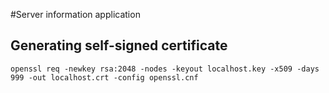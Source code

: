#Server information application

## Generating self-signed certificate
```
openssl req -newkey rsa:2048 -nodes -keyout localhost.key -x509 -days 999 -out localhost.crt -config openssl.cnf
```
